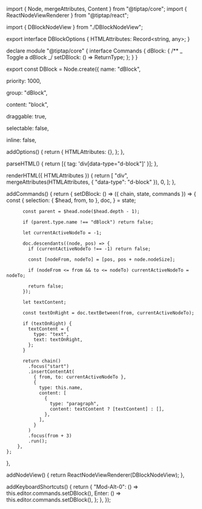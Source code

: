 import { Node, mergeAttributes, Content } from "@tiptap/core";
import { ReactNodeViewRenderer } from "@tiptap/react";

import { DBlockNodeView } from "./DBlockNodeView";

export interface DBlockOptions {
HTMLAttributes: Record<string, any>;
}

declare module "@tiptap/core" {
interface Commands<ReturnType> {
dBlock: {
/\*\*
_ Toggle a dBlock
_/
setDBlock: () => ReturnType;
};
}
}

export const DBlock = Node.create<DBlockOptions>({
name: "dBlock",

priority: 1000,

group: "dBlock",

content: "block",

draggable: true,

selectable: false,

inline: false,

addOptions() {
return {
HTMLAttributes: {},
};
},

parseHTML() {
return [{ tag: 'div[data-type="d-block"]' }];
},

renderHTML({ HTMLAttributes }) {
return [
"div",
mergeAttributes(HTMLAttributes, { "data-type": "d-block" }),
0,
];
},

addCommands() {
return {
setDBlock:
() =>
({ chain, state, commands }) => {
const {
selection: { $head, from, to },
doc,
} = state;

          const parent = $head.node($head.depth - 1);

          if (parent.type.name !== "dBlock") return false;

          let currentActiveNodeTo = -1;

          doc.descendants((node, pos) => {
            if (currentActiveNodeTo !== -1) return false;

            const [nodeFrom, nodeTo] = [pos, pos + node.nodeSize];

            if (nodeFrom <= from && to <= nodeTo) currentActiveNodeTo = nodeTo;

            return false;
          });

          let textContent;

          const textOnRight = doc.textBetween(from, currentActiveNodeTo);

          if (textOnRight) {
            textContent = {
              type: "text",
              text: textOnRight,
            };
          }

          return chain()
            .focus("start")
            .insertContentAt(
              { from, to: currentActiveNodeTo },
              {
                type: this.name,
                content: [
                  {
                    type: "paragraph",
                    content: textContent ? [textContent] : [],
                  },
                ],
              }
            )
            .focus(from + 3)
            .run();
        },
    };

},

addNodeView() {
return ReactNodeViewRenderer(DBlockNodeView);
},

addKeyboardShortcuts() {
return {
"Mod-Alt-0": () => this.editor.commands.setDBlock(),
Enter: () => this.editor.commands.setDBlock(),
};
},
});
